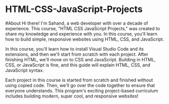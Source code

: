 # HTML-CSS-JavaScript-Projects
#About
Hi there! I'm Sahand, a web developer with over a decade of experience. This course, "HTML CSS JavaScript Projects," was created to share my knowledge and experience with you. In this course, you'll learn how to build simple, responsive websites using HTML, CSS, and JavaScript.

In this course, you'll learn how to install Visual Studio Code and its extensions, and then we'll start from scratch with each project. After finishing HTML, we'll move on to CSS and JavaScript. Building in HTML, CSS, or JavaScript is fine, and this guide will explain HTML, CSS, and JavaScript syntax.

Each project in this course is started from scratch and finished without using copied code. Then, we'll go over the code together to ensure that everyone understands. This program's exciting project-based curriculum includes building modern, super cool, and responsive websites!
